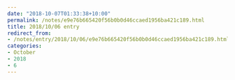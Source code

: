 ```yaml
---
date: "2018-10-07T01:33:38+10:00"
permalink: /notes/e9e76b665420f56b0b0d46ccaed1956ba421c189.html
title: 2018/10/06 entry
redirect_from:
- /notes/entry/2018/10/06/e9e76b665420f56b0b0d46ccaed1956ba421c189.html
categories:
- October
- 2018
- 6
---
```

